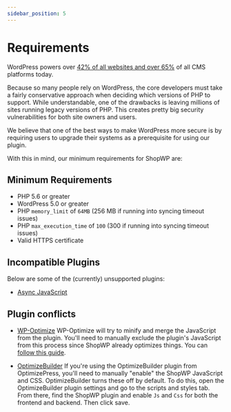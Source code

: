 ```yaml
---
sidebar_position: 5
---
```


# Requirements

WordPress powers over [42% of all websites and over 65%](https://w3techs.com/technologies/details/cm-wordpress/all/all) of all CMS platforms today.

Because so many people rely on WordPress, the core developers must take a fairly conservative approach when deciding which versions of PHP to support. While understandable, one of the drawbacks is leaving millions of sites running legacy versions of PHP. This creates pretty big security vulnerabilities for both site owners and users.

We believe that one of the best ways to make WordPress more secure is by requiring users to upgrade their systems as a prerequisite for using our plugin.

With this in mind, our minimum requirements for ShopWP are:

## Minimum Requirements

- PHP 5.6 or greater
- WordPress 5.0 or greater
- PHP `memory_limit` of `64MB` (256 MB if running into syncing timeout issues)
- PHP `max_execution_time` of `100` (300 if running into syncing timeout issues)
- Valid HTTPS certificate

## Incompatible Plugins

Below are some of the (currently) unsupported plugins:

- [Async JavaScript](https://wordpress.org/plugins/async-javascript)

## Plugin conflicts

- [WP-Optimize](https://wordpress.org/plugins/async-javascript)
  WP-Optimize will try to minify and merge the JavaScript from the plugin. You'll need to manually exclude the plugin's JavaScript from this process since ShopWP already optimizes things. You can [follow this guide](https://getwpo.com/faqs/#How-do-I-exclude-individual-JavaScript-scripts-from-being-minified-and-merged-).

- [OptimizeBuilder](https://www.optimizepress.com/)
  If you're using the OptimizeBuilder plugin from OptimizePress, you'll need to manually "enable" the ShopWP JavaScript and CSS. OptimizeBuilder turns these off by default. To do this, open the OptimizeBuilder plugin settings and go to the scripts and styles tab. From there, find the ShopWP plugin and enable `Js` and `Css` for both the frontend and backend. Then click save.
